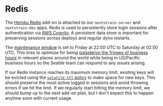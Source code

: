 # Redis

The [Heroku Redis](https://elements.heroku.com/addons/heroku-redis) add-on is attached to our `nextstrain-server` and `nextstrain-dev` apps.
Redis is used to persistently store login sessions after authentication via [AWS Cognito](#cognito).
A persistent data store is important for preserving sessions across deploys and regular dyno restarts.

The [maintenance window](https://devcenter.heroku.com/articles/heroku-redis-maintenance) is set to Friday at 22:00 UTC to Saturday at 02:00 UTC.
This tries to optimize for being [outside/on the fringes of business hours](https://www.timeanddate.com/worldclock/meetingdetails.html?year=2020&month=1&day=24&hour=22&min=0&sec=0&p1=1229&p2=136&p3=179&p4=234&p5=22&p6=33&p7=121) in relevant places around the world while being in US/Pacific business hours so the Seattle team can respond to any issues arising.

If our Redis instance reaches its maximum memory limit, existing keys will be evicted using the [`volatile-ttl` policy](https://devcenter.heroku.com/articles/heroku-redis#maxmemory-policy) to make space for new keys.
This should preserve the most active logged in sessions and avoid throwing errors if we hit the limit.
If we regularly start hitting the memory limit, we should bump up to the next add-on plan, but I don't expect this to happen anytime soon with current usage.
